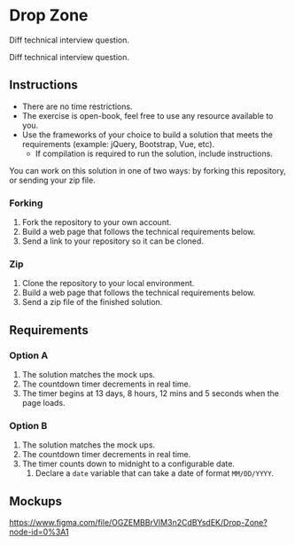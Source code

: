 # Drop Zone

Diff technical interview question.

Diff technical interview question.

## Instructions

- There are no time restrictions.
- The exercise is open-book, feel free to use any resource available to you.
- Use the frameworks of your choice to build a solution that meets the requirements (example: jQuery, Bootstrap, Vue, etc).
  - If compilation is required to run the solution, include instructions.

You can work on this solution in one of two ways: by forking this repository, or sending your zip file.

### Forking

1. Fork the repository to your own account.
2. Build a web page that follows the technical requirements below.
3. Send a link to your repository so it can be cloned.

### Zip

1. Clone the repository to your local environment.
2. Build a web page that follows the technical requirements below.
3. Send a zip file of the finished solution.

## Requirements

### Option A

1. The solution matches the mock ups.
1. The countdown timer decrements in real time.
1. The timer begins at 13 days, 8 hours, 12 mins and 5 seconds when the page loads.

### Option B

1. The solution matches the mock ups.
1. The countdown timer decrements in real time.
1. The timer counts down to midnight to a configurable date.
   1. Declare a `date` variable that can take a date of format `MM/DD/YYYY`.

## Mockups

https://www.figma.com/file/OGZEMBBrVIM3n2CdBYsdEK/Drop-Zone?node-id=0%3A1
